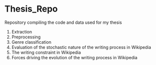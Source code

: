 # Thesis_Repo

Repository compiling the code and data used for my thesis

1. Extraction
2. Preprocessing
3. Genre classification
4. Evaluation of the stochastic nature of the writing process in Wikipedia
5. The writing constraint in Wikipedia
6. Forces driving the evolution of the writing process in Wikipedia

